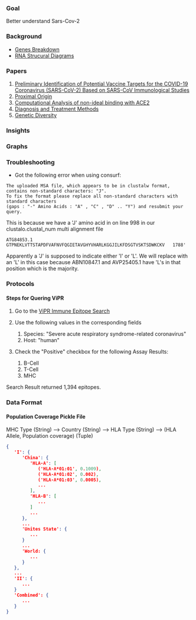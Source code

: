 ### Goal
Better understand Sars-Cov-2

### Background
- [Genes Breakdown](https://www.biosyn.com/tew/Structure-of-Coronavirus-nCoV-2019-2020.aspx)
- [RNA Strucural Diagrams](https://www.news-medical.net/news/20200702/Structure-of-the-full-SARS-CoV-2-RNA-genome-in-infected-cells.aspx)

### Papers
1. [Preliminary Identification of Potential Vaccine Targets for the COVID-19 Coronavirus (SARS-CoV-2) Based on SARS-CoV Immunological Studies](https://www.ncbi.nlm.nih.gov/pmc/articles/PMC7150947)
2. [Proximal Origin](https://www.nature.com/articles/s41591-020-0820-9?fbclid=IwAR1Nj6E-XsU_N6IrFN1m9gCT-Q7app0iO2eUpN5x7OSi-l_q6c1LBx8-N24)
3. [Computational Analysis of non-ideal binding with ACE2](https://jvi.asm.org/content/94/7/e00127-20)
4. [Diagnosis and Treatment Methods](https://www.sciencedirect.com/science/article/pii/S1286457920300253?via%3Dihub)
5. [Genetic Diversity](https://www.sciencedirect.com/science/article/pii/S1567134820300915#s0005)

### Insights


### Graphs


### Troubleshooting
- Got the following error when using consurf:

```
The uploaded MSA file, which appears to be in clustalw format, contains non-standard characters: "J". 
To fix the format please replace all non-standard characters with standard characters
(gaps : "-" Amino Acids : "A" , "C" , "D" .. "Y") and resubmit your query.
```


This is because we have a 'J' amino acid in on line 998 in our clustalo.clustal_num multi alignment file

`ATG84853.1          GTPNEKLVTTSTAPDFVAFNVFQGIETAVGHYVHARLKGGJILKFDSGTVSKTSDWKCKV	1788'`

Apparently a 'J' is supposed to indicate either 'I' or 'L'.
We will replace with an 'L' in this case because ABN10847.1 and AVP25405.1 have 'L's in that position
which is the majority.


### Protocols
#### Steps for Quering ViPR
1. Go to the [ViPR Immune Epitope Search](https://www.viprbrc.org/brc/vipr_virusEpitope_search.spg?method=ShowCleanSearch&type=curated&decorator=corona)

2. Use the following values in the corresponding fields 
   1. Species: "Severe acute respiratory syndrome-related coronavirus"
   2. Host: "human"

3. Check the "Positive" checkbox for the following Assay Results:
   1. B-Cell
   2. T-Cell
   3. MHC

Search Result returned 1,394 epitopes.
### Data Format
#### Population Coverage Pickle File
MHC Type (String) --> Country (String) --> HLA Type (String) --> (HLA Allele, Population coverage) (Tuple)
```json
{
   'I': {
      'China': {
         'HLA-A': [
            ('HLA-A*01:01', 0.1009),
            ('HLA-A*01:02', 0.002),
            ('HLA-A*01:03', 0.0005),
            ...
         ],
         'HLA-B': [
            ...
         ]
         ...
      },
      ...
      'Unites State': {
         ...
      }
      ...
      'World: {
         ...
      }
   },
   ...
   'II': {
      ...
   }
   'Combined': {
      ...
   }
}
```
